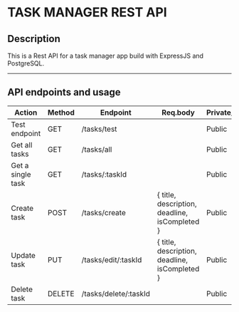 # TASK MANAGER REST API

## Description

This is a Rest API for a task manager app build with ExpressJS and PostgreSQL.

---

## API endpoints and usage

| Action                                       | Method | Endpoint                           | Req.body                                                                      | Private/Public  |
| -------------------------------------------- | ------ | ---------------------------------- | ----------------------------------------------------------------------------- | --------------- |
| Test endpoint           | GET   | /tasks/test                       |                                      | Public          |
| Get all tasks           | GET   | /tasks/all                       |                                     | Public          |
| Get a single task           | GET   | /tasks/:taskId                       |                                     | Public          |
| Create task           | POST   | /tasks/create                       | { title, description, deadline, isCompleted }                                     | Public          |
| Update task           | PUT   | /tasks/edit/:taskId                       | { title, description, deadline, isCompleted }                                     | Public          |
| Delete task           | DELETE   | /tasks/delete/:taskId                       |                                     | Public          |
